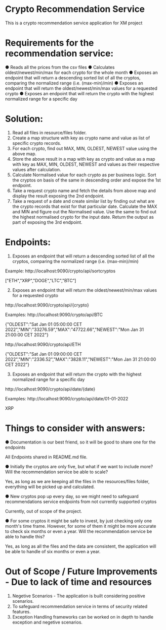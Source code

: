 # Crypto Recommendation Service

This is a crypto recommendation service application for XM project

# Requirements for the recommendation service:

● Reads all the prices from the csv files
● Calculates oldest/newest/min/max for each crypto for the whole month
● Exposes an endpoint that will return a descending sorted list of all the cryptos,
comparing the normalized range (i.e. (max-min)/min)
● Exposes an endpoint that will return the oldest/newest/min/max values for a requested
crypto
● Exposes an endpoint that will return the crypto with the highest normalized range for a
specific day

# Solution:

1. Read all files in resource/files folder.
2. Create a map structure with key as crypto name and value as list of specific crypto records.
3. For each crypto, find out MAX, MIN, OLDEST, NEWEST value using the above map.
4. Store the above result in a map with key as crypto and value as a map with key as MAX, MIN, OLDEST, NEWEST and values as their respective values after calculation.
5. Calculate Normalised value for each crypto as per business logic. Sort the cryptos on basis of the same in descending order and expose the 1st endpoint.
6. Take a request crypto name and fetch the details from above map and display the result exposing the 2nd endpoint.
7. Take a request of a date and create similar list by finding out what are the crypto records that exist for that particular date. Calculate the MAX and MIN and figure out the Normalised value. Use the same to find out the highest normalised crypto for the input date. Return the output as part of exposing the 3rd endpoint.

# Endpoints:

1. Exposes an endpoint that will return a descending sorted list of all the cryptos,
comparing the normalized range (i.e. (max-min)/min)

Example:
http://localhost:9090/crypto/api/sortcryptos

["ETH","XRP","DOGE","LTC","BTC”]

2. Exposes an endpoint that will return the oldest/newest/min/max values for a requested
crypto

http://localhost:9090/crypto/api/{crypto}

Examples:
http://localhost:9090/crypto/api/BTC

{"OLDEST":"Sat Jan 01 05:00:00 CET 2022","MIN":"33276.59","MAX":"47722.66","NEWEST":"Mon Jan 31 21:00:00 CET 2022"}

http://localhost:9090/crypto/api/ETH

{"OLDEST":"Sat Jan 01 09:00:00 CET 2022","MIN":"2336.52","MAX":"3828.11","NEWEST":"Mon Jan 31 21:00:00 CET 2022”}

3. Exposes an endpoint that will return the crypto with the highest normalized range for a
specific day

http://localhost:9090/crypto/api/date/{date}

Examples:
http://localhost:9090/crypto/api/date/01-01-2022

XRP

# Things to consider with answers:

● Documentation is our best friend, so it will be good to share one for the endpoints

All Endpoints shared in README.md file.

● Initially the cryptos are only five, but what if we want to include more? Will the
recommendation service be able to scale?

Yes, as long as we are keeping all the files in the resources/files folder, everything will be picked up and calculated.

● New cryptos pop up every day, so we might need to safeguard recommendations service
endpoints from not currently supported cryptos

Currently, out of scope of the project.

● For some cryptos it might be safe to invest, by just checking only one month's time
frame. However, for some of them it might be more accurate to check six months or even
a year. Will the recommendation service be able to handle this?

Yes, as long as all the files and the data are consistent, the application will be able to handle of six months or even a year.

# Out of Scope / Future Improvements - Due to lack of time and resources

1. Negetive Scenarios - The application is built considering positive scenarios.
2. To safeguard recommendation service in terms of security related features.
3. Exception Handling frameworks can be worked on in depth to handle exception and negetive scenarios.
